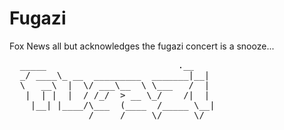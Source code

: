 # Fugazi

Fox News all but acknowledges the fugazi concert is a snooze...
<pre>
  _____                         .__ 
  _/ ____\_ __  _________  _______|__|
  \   __\  |  \/ ___\__  \ \___   /  |
   |  | |  |  / /_/  > __ \_/    /|  |
    |__| |____/\___  (____  /_____ \__|
               /_____/     \/      \/
</pre>
